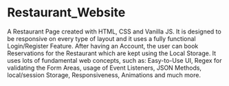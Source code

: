 # Restaurant_Website
A Restaurant Page created with HTML, CSS and Vanilla JS. It is designed to be responsive on every type of layout and it uses a fully functional Login/Register Feature. After having an Account, the user can book Reservations for the Restaurant which are kept using the Local Storage. It uses lots of fundamental web concepts, such as: Easy-to-Use UI, Regex for validating the Form Areas, usage of Event Listeners, JSON Methods, local/session Storage, Responsiveness, Animations and much more.
